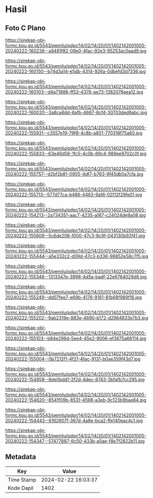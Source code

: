 # Hasil

## Foto C Plano

https://sirekap-obj-formc.kpu.go.id/5543/pemilu/pdpr/14/02/14/20/01/1402142001005-20240222-160238--a9481f82-09e0-4fac-92e3-95253ac0aad9.jpg

https://sirekap-obj-formc.kpu.go.id/5543/pemilu/pdpr/14/02/14/20/01/1402142001005-20240222-160150--b74d3a14-e5db-4314-926a-0dbefd3d7336.jpg

https://sirekap-obj-formc.kpu.go.id/5543/pemilu/pdpr/14/02/14/20/01/1402142001005-20240222-160103--d4a71888-ff53-4376-ae73-1382076eea12.jpg

https://sirekap-obj-formc.kpu.go.id/5543/pemilu/pdpr/14/02/14/20/01/1402142001005-20240222-160020--3a8ca6dd-6afb-4667-8cf4-30703ded9abc.jpg

https://sirekap-obj-formc.kpu.go.id/5543/pemilu/pdpr/14/02/14/20/01/1402142001005-20240222-155931--c3557e19-79f8-4c8b-a801-770318f75a60.jpg

https://sirekap-obj-formc.kpu.go.id/5543/pemilu/pdpr/14/02/14/20/01/1402142001005-20240222-155833--63e46d56-1fc5-4c0b-89c4-989ee9702c0f.jpg

https://sirekap-obj-formc.kpu.go.id/5543/pemilu/pdpr/14/02/14/20/01/1402142001005-20240222-155757--d2bf2b81-0905-4df7-b763-9f45db0a7cfa.jpg

https://sirekap-obj-formc.kpu.go.id/5543/pemilu/pdpr/14/02/14/20/01/1402142001005-20240222-155713--577d77ca-b486-4463-9a16-02f12f29fe01.jpg

https://sirekap-obj-formc.kpu.go.id/5543/pemilu/pdpr/14/02/14/20/01/1402142001005-20240222-154213--2a734351-aac7-4235-a187-c24024de9a08.jpg

https://sirekap-obj-formc.kpu.go.id/5543/pemilu/pdpr/14/02/14/20/01/1402142001005-20240222-155609--5c6de208-f000-47c3-8c9f-043130b92f41.jpg

https://sirekap-obj-formc.kpu.go.id/5543/pemilu/pdpr/14/02/14/20/01/1402142001005-20240222-155444--a5e332c2-d09d-47c3-b336-96852e58c7f5.jpg

https://sirekap-obj-formc.kpu.go.id/5543/pemilu/pdpr/14/02/14/20/01/1402142001005-20240222-155346--1313347e-3998-4d5a-badf-22e6764029d6.jpg

https://sirekap-obj-formc.kpu.go.id/5543/pemilu/pdpr/14/02/14/20/01/1402142001005-20240222-155249--dd07fee7-e69b-4176-9161-81b68f989f16.jpg

https://sirekap-obj-formc.kpu.go.id/5543/pemilu/pdpr/14/02/14/20/01/1402142001005-20240222-155202--9ab2319e-883e-4690-b172-d2964833e7b3.jpg

https://sirekap-obj-formc.kpu.go.id/5543/pemilu/pdpr/14/02/14/20/01/1402142001005-20240222-155103--b84e296d-5ee4-45e2-9006-ef3675a66114.jpg

https://sirekap-obj-formc.kpu.go.id/5543/pemilu/pdpr/14/02/14/20/01/1402142001005-20240222-155004--0b7212f1-4f21-4fac-9131-b0ae359f43d7.jpg

https://sirekap-obj-formc.kpu.go.id/5543/pemilu/pdpr/14/02/14/20/01/1402142001005-20240222-154858--8de0bdd1-2f2d-4dec-8743-3bfafb7cc295.jpg

https://sirekap-obj-formc.kpu.go.id/5543/pemilu/pdpr/14/02/14/20/01/1402142001005-20240222-154620--8541f09b-8531-4598-a3eb-9c123b9bae84.jpg

https://sirekap-obj-formc.kpu.go.id/5543/pemilu/pdpr/14/02/14/20/01/1402142001005-20240222-154443--6162607f-367d-4a8e-bca2-ffe140eac4c1.jpg

https://sirekap-obj-formc.kpu.go.id/5543/pemilu/pdpr/14/02/14/20/01/1402142001005-20240222-154347--57477887-6c50-433b-a5ae-f8e7f2822b11.jpg


## Metadata

| Key        | Value               |
| ---------- | ------------------- |
| Time Stamp | 2024-02-22 16:03:37 |
| Kode Dapil | 1402                |



